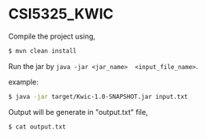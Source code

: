 # CSI5325_KWIC

Compile the project using,

```bash
$ mvn clean install
```

Run the jar by `java -jar <jar_name>  <input_file_name>`. 

example:

```bash
$ java -jar target/Kwic-1.0-SNAPSHOT.jar input.txt
```

Output will be generate in "output.txt" file,

```bash
$ cat output.txt
```